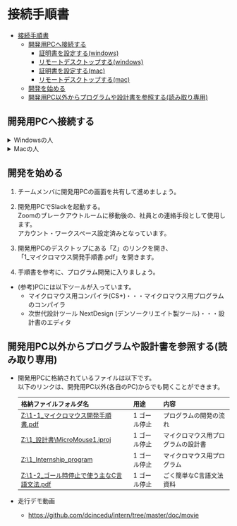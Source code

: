 # 接続手順書
- [接続手順書](#接続手順書)
  - [開発用PCへ接続する](#開発用pcへ接続する)
    - [証明書を設定する(windows)](#証明書を設定するwindows)
    - [リモートデスクトップする(windows)](#リモートデスクトップするwindows)
    - [証明書を設定する(mac)](#証明書を設定するmac)
    - [リモートデスクトップする(mac)](#リモートデスクトップするmac)
  - [開発を始める](#開発を始める)
  - [開発用PC以外からプログラムや設計書を参照する(読み取り専用)](#開発用pc以外からプログラムや設計書を参照する読み取り専用)

## 開発用PCへ接続する
<details>
<summary>Windowsの人</summary>

### 証明書を設定する(windows)
* デンソークリエイト内にある開発用PCにアクセスするための証明書を皆さんのPCに登録します。

1. 証明書をダウンロードします。  
   __※証明書のダウンロードURLはZoomのチャットで連絡します。__
1. ダウンロードしたファイルをダブルクリックして開きます。すると証明書の内容が表示されます。  
   「証明書のインストール」をクリックします。  
  ![証明書1](img/cert1.png)  
1. 「次へ」をクリックします。  
  ![証明書2](img/cert2.png)
1. 「証明書をすべて次のストアに配置する」を選択し、「参照」をクリックします。  
  ![証明書3](img/cert3.png)
1. 「信頼されたルート証明機関」を選択し、「OK」をクリックします。  
  ![証明書4](img/cert4.png)
1. 「次へ」をクリックします。  
  ![証明書5](img/cert5.png)
1. 「完了」をクリックします。  
  ![証明書6](img/cert6.png)
1. 「OK」をクリックします。  
  ![証明書7](img/cert7.png)

### リモートデスクトップする(windows)

1. 画面を共有しながら進めましょう。  
    接続に詰まった場合に画面を見せながら相談できます。

1. スタートメニューを開き、「リモートデスクトップ接続」と検索して開いてください。  
  ![リモートデスクトップ接続](img/remote.png)

1. チームごとに、決められたコンピュータに対して接続します。  
  まず、接続に必要な RD ゲートウェイ を設定します。  
  「オプションの表示」をクリックします。  
  ![リモートデスクトップ接続2](img/remote2.png)

1. 「詳細設定」の「任意の場所から接続する」の枠の「設定」をクリックします。  
   ![リモートデスクトップ接続2](img/remote3.png)

1. 「次の RD ゲートウェイサーバー設定を使用する」にチェックを付け、  
  「サーバー名」を以下の通り入力し、「OK」をクリックします。  
    |項目|入力|
    |-|-|
    |サーバー名|__※ゲートウェイ名はZoomのチャットで連絡します。__|  

    ![リモートデスクトップ接続2](img/remote4.png)

1. 「全般」に戻り、  
  「コンピューター」と「ユーザー名」を以下の通り入力し、「接続」をクリックします。  
    |項目|入力|
    |-|-|
    |コンピューター|__※開発PC名はZoomのチャットで連絡します。__|
    |ユーザー名|__※ユーザ名はZoomのチャットで連絡します。__|  

    ![リモートデスクトップ接続2](img/remote5.png)

1. 以下ユーザー名とパスワードを入力してOKします。  
   もし自分のアカウント名がすでに入っている場合は、下のほうにある「その他」→「別のアカウントを使用する」を押してください。  
    |項目|入力|
    |-|-|
    |ユーザー名|__※ユーザ名はZoomのチャットで連絡します。__|
    |パスワード|__※パスワードはZoomのチャットで連絡します。__|  

    ![リモートデスクトップ接続3](img/remote6.png)  

2. これで開発用PCにログインできました。  
   接続の練習はここまでです。  
   リモートデスクトップを切断し、次の人に開発用PCに接続してもらいましょう。  

   ![リモートデスクトップ接続4](img/remote7.png)

</details>
<details>
<summary>Macの人</summary>

### 証明書を設定する(mac)
* デンソークリエイト内にある開発用PCにアクセスするための証明書を皆さんのPCに登録します。

1. 証明書をダウンロードします。  
   __※証明書のダウンロードURLはZoomのチャットで連絡します。__
1. ダウンロードしたファイルをダブルクリックして開きます。すると確認のダイアログが表示されるので、  
    キーチェーンを「ログイン」にして「追加」をクリックします。  
  ![証明書1](img/mac_cert1.png)  
  もし以下のようなダイアログが出た場合は、  
  各自のPCのログインユーザ名・パスワードを入力して「キーチェーンを変更」してください。  
  ![証明書2](img/mac_cert2.png)
1. 「キーチェーン」ウィンドウの「ログイン」（もしくは「システム」）内に、  
    "DCLocalRootCA" が入っていれば完了です。  
  ![証明書3](img/mac_cert3.png)

### リモートデスクトップする(mac)
1. 画面を共有しながら進めましょう。  
    接続に詰まった場合に画面を見せながら相談できます。

1. App Storeを開いて、「Microsoft Remote Desktop」で検索します。  
    出てきたアプリを「インストール」して、インストールが終わったら「開く」を押してください。  
  ![Macリモートデスクトップ接続](img/mac_remote.png)

1. 最初に聞かれる内容は「Not now」を選択します。  
  ![Macリモートデスクトップ接続2](img/mac_remote2.png)

1. チームごとに、決められたコンピュータに対して接続するための設定をしていきます。  
  最初に、「Add PC」を押します。  
  ![Macリモートデスクトップ接続3](img/mac_remote_g0.png)

1. 接続に必要な"Gateway"を設定します。  
   "Gateway"の欄を開き、「Add Gateway...」をクリックします。  
  ![Macリモートデスクトップ接続](img/mac_remote_g1.png)

1. GatewayにアクセスするUserを設定します。  
   "User account"の欄を開き、「Add User Account...」をクリックします。  
  ![Macリモートデスクトップ接続](img/mac_remote_g2.png)

1. UsernameとPassword、Friendly nameを以下の通り入力し、  
   「Add」をクリックします。  
    |項目|入力|
    |-|-|
    |Username|__※ログインユーザ名はZoomのチャットで連絡します。__|
    |Password|__※パスワードはZoomのチャットで連絡します。__|
    |Friendly name|dc intern|  

    ![Macリモートデスクトップ接続](img/mac_remote_g3.png)

1. Gatewayのダイアログに戻るので、それぞれ以下の通り入力し、  
   「Add」をクリックします。  

    |項目|入力|
    |-|-|
    |Gateway name|__※ゲートウェイ名はZoomのチャットで連絡します。__|
    |Friendly name|dc intern|
    |User account|dc intern|

    ![Macリモートデスクトップ接続](img/mac_remote_g4.png)

1. Add PCのダイアログに戻るので、それぞれ以下の通り入力し、  
   「Add」をクリックします。  

    |項目|入力|
    |-|-|
    |PC name|__※開発PC名はZoomのチャットで連絡します。__|
    |User account|dc intern|
    |Friendly name|dc intern|
    |Gateway|dc intern|

    ![Macリモートデスクトップ接続](img/mac_remote_g5.png)

1. 作成されたボタンをダブルクリックします。  
  ![Macリモートデスクトップ接続](img/mac_remote_g6.png)

1. 以下のようなメッセージが出た場合、「Continue」を押します。  
  ![Macリモートデスクトップ接続](img/mac_remote_g7.png)  
  ![Macリモートデスクトップ接続](img/mac_remote_g8.png)

1. これで開発用PCにログインできました。  
   接続の練習はここまでです。  
   リモートデスクトップを切断し、次の人に開発用PCに接続してもらいましょう。  
  ![Macリモートデスクトップ接続](img/mac_remote_g9.png)
</details>

## 開発を始める

1. チームメンバに開発用PCの画面を共有して進めましょう。

1. 開発用PCでSlackを起動する。  
  Zoomのブレークアウトルームに移動後の、社員との連絡手段として使用します。  
  アカウント・ワークスペース設定済みとなっています。

1. 開発用PCのデスクトップにある「Z」のリンクを開き、  
   「1_マイクロマウス開発手順書.pdf」を開きます。  

1. 手順書を参考に、プログラム開発に入りましょう。

* (参考)PCには以下ツールが入っています。
  * マイクロマウス用コンパイラ(CS+)・・・マイクロマウス用プログラムのコンパイラ
  * 次世代設計ツール NextDesign (デンソークリエイト製ツール)・・・設計書のエディタ

## 開発用PC以外からプログラムや設計書を参照する(読み取り専用)
* 開発用PCに格納されているファイルは以下です。  
  以下のリンクは、開発用PC以外(各自のPC)からでも開くことができます。

  |格納ファイルフォルダ名|用途|内容|
  |-|-|-|
  |[Z:\1-1_マイクロマウス開発手順書.pdf](https://github.com/dcincedu/intern/blob/master/doc/build/1-1_マイクロマウス開発手順書.pdf)|1 ゴール停止|プログラムの開発の流れ|
  |[Z:\1_設計書\MicroMouse1.iproj](https://dcincedu.github.io/intern/doc/design/MicroMouse1/index.html)|1 ゴール停止|マイクロマウス用プログラムの設計書|
  |[Z:\1_Internship_program](https://github.com/dcincedu/intern/tree/master/program/1_Internship_program)|1 ゴール停止|マイクロマウス用プログラム|
  |[Z:\1-2_ゴール時停止で使う主なC言語文法.pdf](https://github.com/dcincedu/intern/blob/master/doc/build/1-2_ゴール時停止で使う主なC言語文法.pdf)|1 ゴール停止|ごく簡単なC言語文法資料|
  

* 走行デモ動画
  * https://github.com/dcincedu/intern/tree/master/doc/movie
